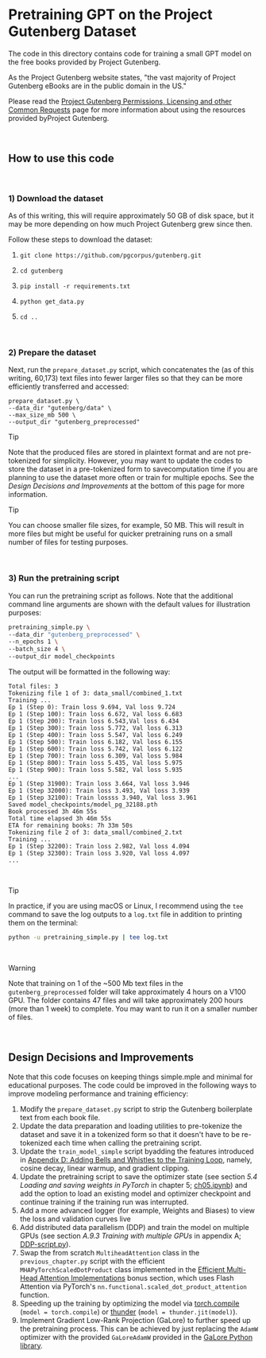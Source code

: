 # Pretraining GPT on the Project Gutenberg Dataset

The code in this directory contains code for training a small GPT model on the free books provided by Project Gutenberg.

As the Project Gutenberg website states, "the vast majority of Project Gutenberg eBooks are in the public domain in the US." 

Please read the [Project Gutenberg Permissions, Licensing and other Common Requests](https://www.gutenberg.org/policy/permission.html) page for more information about using the resources provided byProject Gutenberg. 

&nbsp;
## How to use this code

&nbsp;

### 1) Download the dataset

As of this writing, this will require approximately 50 GB of disk space, but it may be more depending on how much Project Gutenberg grew since then.

Follow these steps to download the dataset:

1. `git clone https://github.com/pgcorpus/gutenberg.git`

2. `cd gutenberg`

3. `pip install -r requirements.txt`

4. `python get_data.py`

5. `cd ..`

&nbsp;
### 2) Prepare the dataset

Next, run the `prepare_dataset.py` script, which concatenates the (as of this writing, 60,173) text files into fewer larger files so that they can be more efficiently transferred and accessed:

```
prepare_dataset.py \
--data_dir "gutenberg/data" \
--max_size_mb 500 \
--output_dir "gutenberg_preprocessed"
```

> [!TIP] 
> Note that the produced files are stored in plaintext format and are not pre-tokenized for simplicity. However, you may want to update the codes to store the dataset in a pre-tokenized form to savecomputation time if you are planning to use the dataset more often or train for multiple epochs. See the *Design Decisions and Improvements* at the bottom of this page for more information.

> [!TIP]
> You can choose smaller file sizes, for example, 50 MB. This will result in more files but might be useful for quicker pretraining runs on a small number of files for testing purposes.

&nbsp;
### 3) Run the pretraining script

You can run the pretraining script as follows. Note that the additional command line arguments are shown with the default values ​​for illustration purposes:

```bash
pretraining_simple.py \
--data_dir "gutenberg_preprocessed" \
--n_epochs 1 \
--batch_size 4 \
--output_dir model_checkpoints
```

The output will be formatted in the following way:

```
Total files: 3
Tokenizing file 1 of 3: data_small/combined_1.txt
Training ...
Ep 1 (Step 0): Train loss 9.694, Val loss 9.724
Ep 1 (Step 100): Train loss 6.672, Val loss 6.683
Ep 1 (Step 200): Train loss 6.543,Val loss 6.434
Ep 1 (Step 300): Train loss 5.772, Val loss 6.313
Ep 1 (Step 400): Train loss 5.547, Val loss 6.249
Ep 1 (Step 500): Train loss 6.182, Val loss 6.155
Ep 1 (Step 600): Train loss 5.742, Val loss 6.122
Ep 1 (Step 700): Train loss 6.309, Val loss 5.984
Ep 1 (Step 800): Train loss 5.435, Val loss 5.975
Ep 1 (Step 900): Train loss 5.582, Val loss 5.935
...
Ep 1 (Step 31900): Train loss 3.664, Val loss 3.946
Ep 1 (Step 32000): Train loss 3.493, Val loss 3.939
Ep 1 (Step 32100): Train lossss 3.940, Val loss 3.961
Saved model_checkpoints/model_pg_32188.pth
Book processed 3h 46m 55s 
Total time elapsed 3h 46m 55s 
ETA for remaining books: 7h 33m 50s
Tokenizing file 2 of 3: data_small/combined_2.txt
Training ...
Ep 1 (Step 32200): Train loss 2.982, Val loss 4.094
Ep 1 (Step 32300): Train loss 3.920, Val loss 4.097
...
```

&nbsp;
> [!TIP] 
> In practice, if you are using macOS or Linux, I recommend using the `tee` command to save the log outputs to a `log.txt` file in addition to printing them on the terminal:

```bash
python -u pretraining_simple.py | tee log.txt
```

&nbsp;
> [!WARNING] 
> Note that training on 1 of the ~500 Mb text files in the `gutenberg_preprocessed` folder will take approximately 4 hours on a V100 GPU. 
> The folder contains 47 files and will take approximately 200 hours (more than 1 week) to complete. You may want to run it on a smaller number of files.

&nbsp;
## Design Decisions and Improvements

Note that this code focuses on keeping things simple.mple and minimal for educational purposes. The code could be improved in the following ways to improve modeling performance and training efficiency:

1. Modify the `prepare_dataset.py` script to strip the Gutenberg boilerplate text from each book file.
2. Update the data preparation and loading utilities to pre-tokenize the dataset and save it in a tokenized form so that it doesn't have to be re-tokenized each time when calling the pretraining script.
3. Update the `train_model_simple` script byadding the features introduced in [Appendix D: Adding Bells and Whistles to the Training Loop](../../appendix-D/01_main-chapter-code/appendix-D.ipynb), namely, cosine decay, linear warmup, and gradient clipping.
4. Update the pretraining script to save the optimizer state (see section *5.4 Loading and saving weights in PyTorch* in chapter 5; [ch05.ipynb](../../ch05/01_main-chapter-code/ch05.ipynb)) and add the option to load an existing model and optimizer checkpoint and continue training if the training run was interrupted.
5. Add a more advanced logger (for example, Weights and Biases) to view the loss and validation curves live
6. Add distributed data parallelism (DDP) and train the model on multiple GPUs (see section *A.9.3 Training with multiple GPUs* in appendix A; [DDP-script.py](../../appendix-A/03_main-chapter-code/DDP-script.py)).
7. Swap the from scratch `MultiheadAttention` class in the `previous_chapter.py` script with the efficient `MHAPyTorchScaledDotProduct` class implemented in the [Efficient Multi-Head Attention Implementations](../../ch03/02_bonus_efficient-multihead-attention/mha-implementations.ipynb) bonus section, which uses Flash Attention via PyTorch's `nn.functional.scaled_dot_product_attention` function.
8. Speeding up the training by optimizing the model via [torch.compile](https://pytorch.org/tutorials/intermediate/torch_compile_tutorial.html) (`model = torch.compile`) or [thunder](https://github.com/Lightning-AI/lightning-thunder) (`model = thunder.jit(model)`).
9. Implement Gradient Low-Rank Projection (GaLore) to further speed up the pretraining process. This can be achieved by just replacing the `AdamW` optimizer with the provided `GaLoreAdamW` provided in the [GaLore Python library](https://github.com/jiaweizzhao/GaLore).